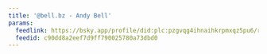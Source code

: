 ```yaml
---
title: '@bell.bz - Andy Bell'
params:
  feedlink: https://bsky.app/profile/did:plc:pzgvqg4ihnaihkrpmxqz5pu6/rss
  feedid: c90dd8a2eef7d9ff790025780a73dbd0
---
```

